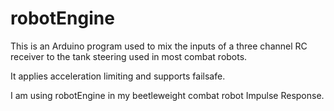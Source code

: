 # robotEngine
This is an Arduino program used to mix the inputs of a three channel RC receiver to the tank steering used in most combat robots.

It applies acceleration limiting and supports failsafe.

I am using robotEngine in my beetleweight combat robot Impulse Response.
